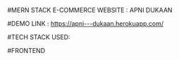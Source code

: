 #MERN STACK E-COMMERCE WEBSITE : APNI DUKAAN

#DEMO LINK : https://apni---dukaan.herokuapp.com/

#TECH STACK USED:

#FRONTEND
